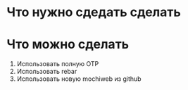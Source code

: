 # Что нужно сдедать сделать

# Что можно сделать 

1) Использовать полную OTP
2) Использовать rebar
3) Использовать новую mochiweb из github

